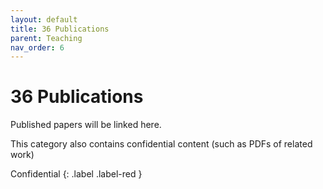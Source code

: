 ```yaml
---
layout: default
title: 36 Publications
parent: Teaching
nav_order: 6
---
```


# 36 Publications

Published papers will be linked here.

This category also contains confidential content (such as PDFs of related work) 

Confidential
{: .label .label-red }

